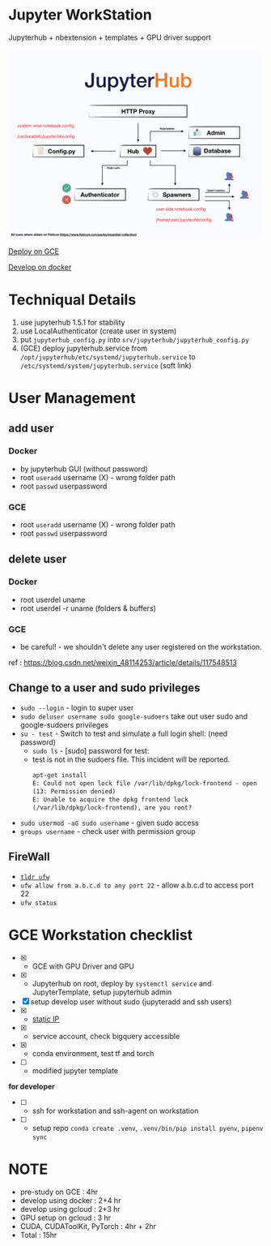 # Jupyter WorkStation

Jupyterhub + nbextension + templates + GPU driver support 

<img src='./assets/hub_arct.png'></img>

[Deploy on GCE](gcloud/README.md)

[Develop on docker](docker/README.md)

# Techniqual Details

1. use jupyterhub 1.5.1 for stability
2. use LocalAuthenticator (create user in system)
3. put `jupyterhub_config.py` into `srv/jupyterhub/jupyterhub_config.py`
4. (GCE) deploy jupyterhub.service from `/opt/jupyterhub/etc/systemd/jupyterhub.service` to `/etc/systemd/system/jupyterhub.service` (soft link)


# User Management

## add user

### Docker
* by jupyterhub GUI (without password)
* root `useradd` username (X) - wrong folder path
* root `passwd` userpassword

### GCE
* root `useradd` username (X) - wrong folder path
* root `passwd` userpassword


## delete user
### Docker
* root userdel uname 
* root userdel -r uname (folders & buffers)

### GCE

* be careful! - we shouldn't delete any user registered on the workstation.

ref : https://blog.csdn.net/weixin_48114253/article/details/117548513

## Change to a user and sudo privileges

* `sudo --login` - login to super user
* `sudo deluser username sudo google-sudoers` take out user sudo and google-sudoers privileges
* `su - test` - Switch to test and simulate a full login shell: (need password)
  * `sudo ls` - [sudo] password for test:
  * test is not in the sudoers file.  This incident will be reported.
    ```
    apt-get install
    E: Could not open lock file /var/lib/dpkg/lock-frontend - open (13: Permission denied)
    E: Unable to acquire the dpkg frontend lock (/var/lib/dpkg/lock-frontend), are you root?
    ```
* `sudo usermod -aG sudo username` - given sudo access
* `groups username` - check user with permission group

## FireWall

* [`tldr ufw`](https://noob.tw/ufw/)
* `ufw allow from a.b.c.d to any port 22` - allow a.b.c.d to access port 22
* `ufw status`

# GCE Workstation checklist

- [x] - GCE with GPU Driver and GPU
- [x] - Jupyterhub on root, deploy by `systemctl service` and JupyterTemplate, setup jupyterhub admin
- [x] setup develop user without sudo (jupyteradd and ssh users)
- [x] - [static IP](https://cloud.google.com/compute/docs/ip-addresses/reserve-static-external-ip-address#console)
- [x] - service account, check bigquery accessible
- [x] - conda environment, test tf and torch
- [ ] - modified jupyter template

**for developer**

- [ ] - ssh for workstation and ssh-agent on workstation
- [ ] - setup repo `conda create .venv`, `.venv/bin/pip install pyenv`, `pipenv sync`

# NOTE

* pre-study on GCE : 4hr
* develop using docker : 2+4 hr
* develop using gcloud : 2+3 hr
* GPU setup on gcloud : 3 hr
* CUDA, CUDAToolKit, PyTorch : 4hr + 2hr
* Total : 15hr
